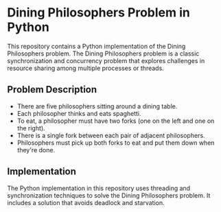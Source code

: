# Dining Philosophers Problem in Python

This repository contains a Python implementation of the Dining Philosophers problem. The Dining Philosophers problem is a classic synchronization and concurrency problem that explores challenges in resource sharing among multiple processes or threads.

## Problem Description

- There are five philosophers sitting around a dining table.
- Each philosopher thinks and eats spaghetti.
- To eat, a philosopher must have two forks (one on the left and one on the right).
- There is a single fork between each pair of adjacent philosophers.
- Philosophers must pick up both forks to eat and put them down when they're done.

## Implementation

The Python implementation in this repository uses threading and synchronization techniques to solve the Dining Philosophers problem. It includes a solution that avoids deadlock and starvation.


